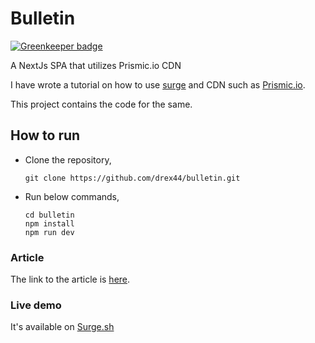 # Bulletin

[![Greenkeeper badge](https://badges.greenkeeper.io/drex44/bulletin.svg)](https://greenkeeper.io/)

A NextJs SPA that utilizes Prismic.io CDN

I have wrote a tutorial on how to use [surge](http://surge.sh) and CDN such as [Prismic.io](http://prismic.io/).

This project contains the code for the same.

## How to run

- Clone the repository,
  ```
  git clone https://github.com/drex44/bulletin.git
  ```
- Run below commands,
  ```
  cd bulletin
  npm install
  npm run dev
  ```
### Article

The link to the article is [here](https://medium.com/@dhanraj_acharya/host-your-dynamic-website-without-spending-a-penny-d1ba91501a62).

### Live demo 
It's available on [Surge.sh](http://bulletin-tutorial.surge.sh/)
